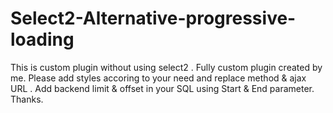 # Select2-Alternative-progressive-loading
This is custom plugin without using select2 . Fully custom plugin created by me. Please add styles accoring to your need and replace method &amp; ajax URL . Add backend limit &amp; offset in your SQL using Start &amp; End parameter. Thanks.
